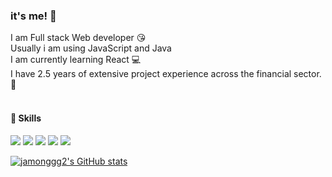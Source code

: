 

<!--
**jamonggg2/jamonggg2** is a ✨ _special_ ✨ repository because its `README.md` (this file) appears on your GitHub profile.


- 🔭 I’m currently working on ...
- 🌱 I’m currently learning ...
- 👯 I’m looking to collaborate on ...
- 🤔 I’m looking for help with ...
- 💬 Ask me about ...
- 📫 How to reach me: ...
- 😄 Pronouns: ...
- ⚡ Fun fact: ...
-->
### it's me! 🌟

<p>
I am Full stack Web developer 😘
</br>
Usually i am using JavaScript and Java
<br/>
I am currently learning React 💻
<br/>
I have 2.5 years of extensive project experience across the financial sector.🏦
</br>
</br>
<h4>💪 Skills</h4>
<span>
<img src="https://img.shields.io/badge/java-007396?style=for-the-badge&logo=java&logoColor=white"> 
<img src="https://img.shields.io/badge/javascript-F7DF1E?style=for-the-badge&logo=javascript&logoColor=black">
<img src="https://img.shields.io/badge/react-61DAFB?style=for-the-badge&logo=react&logoColor=black">
<img src="https://img.shields.io/badge/c%23-%23239120.svg?style=for-the-badge&logo=c-sharp&logoColor=white"/>
<img src="https://img.shields.io/badge/oracle-F80000?style=for-the-badge&logo=oracle&logoColor=white">
</span>
</br>
</p>

[![jamonggg2's GitHub stats](https://github-readme-stats.vercel.app/api?username=jamonggg2&hide=contribs,stars&count_private=true)](https://github.com/anuraghazra/github-readme-stats)

